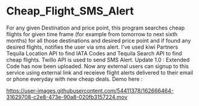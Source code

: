 # Cheap_Flight_SMS_Alert
For any given Destination and price point, this program searches cheap flights for given time frame (for example from tomorrow to next sixth months) for all those destinations and desired
price point and if found any desired flights, notifies the user via sms alert. I've used
kiwi Partners Tequila Location API to find IATA Codes and Tequila Search API to find cheap flights. Twillo API is used to send SMS Alert.
Update 1.0 : Extended Code has now been uploaded. Now any external users can signup to this service using external link and receieve flight alerts delivered to their email or phone everyday with new cheap deals.
Demo here :


https://user-images.githubusercontent.com/54411378/162666464-31629708-c2e8-473e-90a8-020fb3157224.mov







